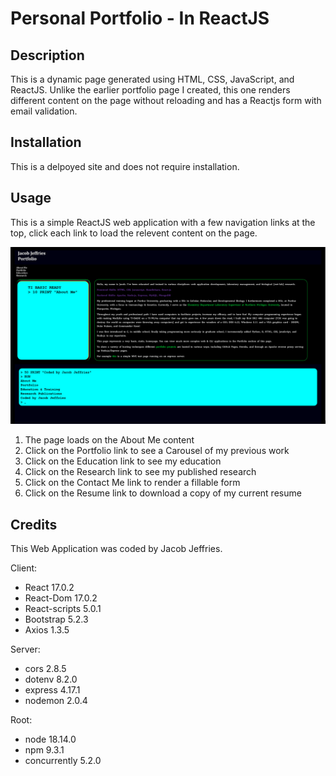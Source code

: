 # Personal Portfolio - In ReactJS

## Description 
This is a dynamic page generated using HTML, CSS, JavaScript, and ReactJS. Unlike the earlier portfolio page I created, this one renders different content on the page without reloading and has a Reactjs form with email validation. 

## Installation
This is a delpoyed site and does not require installation.

## Usage
This is a simple ReactJS web application with a few navigation links at the top, click each link to load the relevent content on the page. 

![Screenshot](./screenshots/screenshot.png)

1. The page loads on the About Me content
2. Click on the Portfolio link to see a Carousel of my previous work
3. Click on the Education link to see my education
4. Click on the Research link to see my published research
5. Click on the Contact Me link to render a fillable form
6. Click on the Resume link to download a copy of my current resume

## Credits 
This Web Application was coded by Jacob Jeffries. 

Client:
*   React 17.0.2
*   React-Dom 17.0.2
*   React-scripts 5.0.1
*   Bootstrap 5.2.3
*   Axios 1.3.5

Server:
*   cors 2.8.5
*   dotenv 8.2.0
*   express 4.17.1
*   nodemon 2.0.4

Root:
*   node 18.14.0
*   npm 9.3.1
*   concurrently 5.2.0

